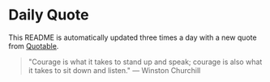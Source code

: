 # Daily Quote


This README is automatically updated three times a day with a new quote from [Quotable](https://github.com/lukePeavey/quotable).



























> "Courage is what it takes to stand up and speak; courage is also what it takes to sit down and listen."
> — Winston Churchill
